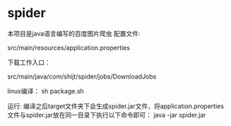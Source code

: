 # spider
本项目是java语言编写的百度图片爬虫
配置文件:

src/main/resources/application.properties

下载工作入口：

src/main/java/com/shijt/spider/jobs/DownloadJobs

linux编译：
sh package.sh

运行:
编译之后target文件夹下会生成spider.jar文件，将application.properties文件与spider.jar放在同一目录下执行以下命令即可：
java -jar spider.jar
